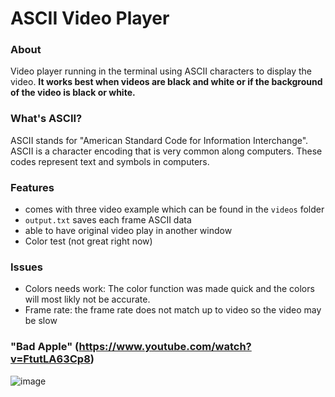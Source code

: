 # ASCII Video Player

### About
Video player running in the terminal using ASCII characters to display the video. **It works best when videos are black and white or if the background of the video is black or white.**

### What's ASCII?
 ASCII stands for "American Standard Code for Information Interchange". ASCII is a character encoding that is very common along computers. These codes represent text and symbols in computers.

### Features
- comes with three video example which can be found in the `videos` folder
- `output.txt` saves each frame ASCII data
- able to have original video play in another window
- Color test (not great right now)

### Issues
- Colors needs work: The color function was made quick and the colors will most likly not be accurate.
- Frame rate: the frame rate does not match up to video so the video may be slow

### "Bad Apple" (https://www.youtube.com/watch?v=FtutLA63Cp8)
![image](https://user-images.githubusercontent.com/97370242/190882098-59a14e04-b927-4412-9161-7d4cc268c83b.png)
